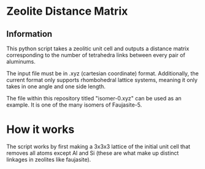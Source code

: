 # Zeolite Distance Matrix
## Information
This python script takes a zeolitic unit cell and outputs a distance matrix corresponding to the number of tetrahedra links between every pair of aluminums.

The input file must be in .xyz (cartesian coordinate) format. Additionally, the current format only supports rhombohedral lattice systems, meaning it only takes in one angle and one side length.

The file within this repository titled "isomer-0.xyz" can be used as an example. It is one of the many isomers of Faujasite-5.

# How it works
The script works by first making a 3x3x3 lattice of the initial unit cell that removes all atoms except Al and Si (these are what make up distinct linkages in zeolites like faujasite).

